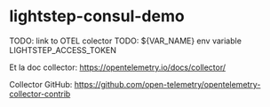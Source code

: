 # lightstep-consul-demo
TODO: link to OTEL colector
TODO: ${VAR_NAME} env variable LIGHTSTEP_ACCESS_TOKEN


Et la doc collector: https://opentelemetry.io/docs/collector/

Collector GitHub: https://github.com/open-telemetry/opentelemetry-collector-contrib